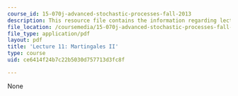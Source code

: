 ```yaml
---
course_id: 15-070j-advanced-stochastic-processes-fall-2013
description: This resource file contains the information regarding lecture 11.
file_location: /coursemedia/15-070j-advanced-stochastic-processes-fall-2013/ce6414f24b7c22b5030d757713d3fc8f_MIT15_070JF13_Lec11.pdf
file_type: application/pdf
layout: pdf
title: 'Lecture 11: Martingales II'
type: course
uid: ce6414f24b7c22b5030d757713d3fc8f

---
```

None